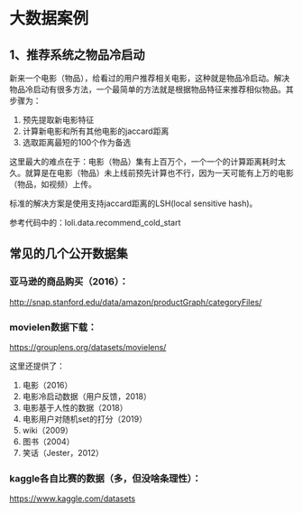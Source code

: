# 大数据案例
## 1、推荐系统之物品冷启动
新来一个电影（物品），给看过的用户推荐相关电影，这种就是物品冷启动。解决物品冷启动有很多方法，一个最简单的方法就是根据物品特征来推荐相似物品。其步骤为：
1. 预先提取新电影特征
2. 计算新电影和所有其他电影的jaccard距离
3. 选取距离最短的100个作为备选

这里最大的难点在于：电影（物品）集有上百万个，一个一个的计算距离耗时太久。就算是在电影（物品）未上线前预先计算也不行，因为一天可能有上万的电影（物品，如视频）上传。

标准的解决方案是使用支持jaccard距离的LSH(local sensitive hash)。

参考代码中的：loli.data.recommend_cold_start

## 


## 常见的几个公开数据集

### 亚马逊的商品购买（2016）：
http://snap.stanford.edu/data/amazon/productGraph/categoryFiles/

### movielen数据下载：
https://grouplens.org/datasets/movielens/

这里还提供了：
1. 电影（2016）
2. 电影冷启动数据（用户反馈，2018）
3. 电影基于人性的数据（2018）
4. 电影用户对随机set的打分（2019）
5. wiki（2009）
6. 图书（2004）
7. 笑话（Jester，2012）

### kaggle各自比赛的数据（多，但没啥条理性）：
https://www.kaggle.com/datasets